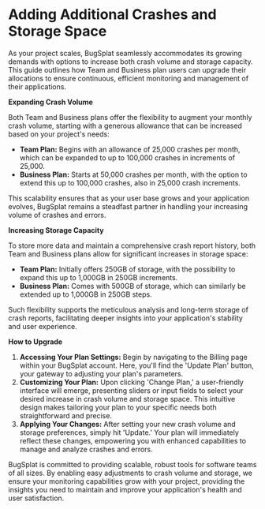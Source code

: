 # Adding Additional Crashes and Storage Space

As your project scales, BugSplat seamlessly accommodates its growing demands with options to increase both crash volume and storage capacity. This guide outlines how Team and Business plan users can upgrade their allocations to ensure continuous, efficient monitoring and management of their applications.

**Expanding Crash Volume**

Both Team and Business plans offer the flexibility to augment your monthly crash volume, starting with a generous allowance that can be increased based on your project's needs:

* **Team Plan:** Begins with an allowance of 25,000 crashes per month, which can be expanded to up to 100,000 crashes in increments of 25,000.
* **Business Plan:** Starts at 50,000 crashes per month, with the option to extend this up to 100,000 crashes, also in 25,000 crash increments.

This scalability ensures that as your user base grows and your application evolves, BugSplat remains a steadfast partner in handling your increasing volume of crashes and errors.

**Increasing Storage Capacity**

To store more data and maintain a comprehensive crash report history, both Team and Business plans allow for significant increases in storage space:

* **Team Plan:** Initially offers 250GB of storage, with the possibility to expand this up to 1,000GB in 250GB increments.
* **Business Plan:** Comes with 500GB of storage, which can similarly be extended up to 1,000GB in 250GB steps.

Such flexibility supports the meticulous analysis and long-term storage of crash reports, facilitating deeper insights into your application's stability and user experience.

**How to Upgrade**

1. **Accessing Your Plan Settings:** Begin by navigating to the Billing page within your BugSplat account. Here, you'll find the 'Update Plan' button, your gateway to adjusting your plan's parameters.
2. **Customizing Your Plan:** Upon clicking 'Change Plan,' a user-friendly interface will emerge, presenting sliders or input fields to select your desired increase in crash volume and storage space. This intuitive design makes tailoring your plan to your specific needs both straightforward and precise.
3. **Applying Your Changes:** After setting your new crash volume and storage preferences, simply hit 'Update.' Your plan will immediately reflect these changes, empowering you with enhanced capabilities to manage and analyze crashes and errors.

BugSplat is committed to providing scalable, robust tools for software teams of all sizes. By enabling easy adjustments to crash volume and storage, we ensure your monitoring capabilities grow with your project, providing the insights you need to maintain and improve your application's health and user satisfaction.

